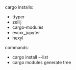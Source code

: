 cargo installs:
 - ttyper
 - zellij
 - cargo-modules
 - evcxr_jupyter
 - hexyl

commands:
 - cargo install --list
 - cargo modules generate tree